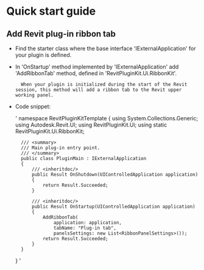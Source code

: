 # Quick start guide

## Add Revit plug-in ribbon tab

* Find the starter class where the base interface 'IExternalApplication' for your plugin is defined.

* In 'OnStartup' method implemented by 'IExternalApplication' add 'AddRibbonTab' method, defined in 'RevitPluginKit.Ui.RibbonKit'.

	    When your plugin is initialized during the start of the Revit session, this method will add a ribbon tab to the Revit upper working panel.

* Code snippet:

	'
    namespace RevitPluginKitTemplate
    {
        using System.Collections.Generic;
        using Autodesk.Revit.UI;
        using RevitPluginKit.Ui;
        using static RevitPluginKit.Ui.RibbonKit;

        /// <summary>
        /// Main plug-in entry point.
        /// </summary>
        public class PluginMain : IExternalApplication
        {
            /// <inheritdoc/>
            public Result OnShutdown(UIControlledApplication application)
            {
                return Result.Succeeded;
            }

            /// <inheritdoc/>
            public Result OnStartup(UIControlledApplication application)
            {
                AddRibbonTab(
                    application: application,
                    tabName: "Plug-in tab",
                    panelsSettings: new List<RibbonPanelSettings>());
                return Result.Succeeded;
            }
        }
    }
    '

